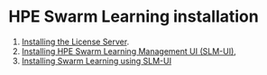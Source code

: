 # <a name="GUID-01199457-73B6-45F3-99FC-164E4B25A0A3"/> HPE Swarm Learning installation

1.   [Installing the License Server](Install_the_License_Server.md).
2.   [Installing HPE Swarm Learning Management UI (SLM-UI)](Installing_HPE_Swarm_Learning_Management_UI_(SLM-UI).md),
3.   [Installing Swarm Learning using SLM-UI](Installing_Swarm_Learning_using_SLM-UI.md)
